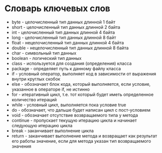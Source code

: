 # Словарь ключевых слов
* byte - целочисленный тип данных длинной 1 байт
* short - целочисленный тип данных длинной 2 байта
* int - целочисленный тип данных длинной 4 байта
* long - целочисленный тип данных длинной 8 байт
* float - нецелочисленный тип данных длинной 4 байта
* double - нецелочисленный тип данных длинной 8 байта
* char - символьный тип данных
* boolean - логический тип данных
* class - используется для создания (определения) класса
* package - определяет путь к данному файлу класса
* if - условный оператор, выполняет код в зависимости от выражения внутри круглых скобок
* else - обозначает блок кода, который выполняется, если условие, указанное в операторе if, не истинно
* for - итеративный цикл, т.е. тот который будет иметь определенное количество итераций
* while - условный цикл, выполняется пока условие true
* do - обозначает, что дальше будет написан цикл с пост-условием
* void - обозначает отсутствие возвращаемого типа у метода
* continue - пропускает текущую итерацию цикла и начинает следующую итерацию цикла
* break - заканчивает выполнение цикла
* return - заканчивает выполнение метода и возвращает как результат его работы значение, если для метода указан тип возвращаемого значения